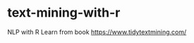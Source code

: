 # text-mining-with-r
NLP with R
Learn from book <Text Mining with R> https://www.tidytextmining.com/ 
